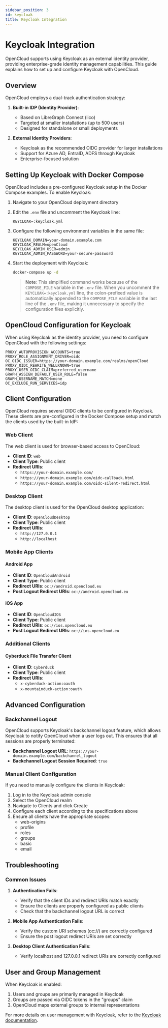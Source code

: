```yaml
---
sidebar_position: 3
id: keycloak
title: Keycloak Integration
---
```


# Keycloak Integration

OpenCloud supports using Keycloak as an external identity provider, providing enterprise-grade identity management capabilities. This guide explains how to set up and configure Keycloak with OpenCloud.

## Overview

OpenCloud employs a dual-track authentication strategy:

1. **Built-in IDP (Identity Provider)**: 
   - Based on LibreGraph Connect (lico)
   - Targeted at smaller installations (up to 500 users)
   - Designed for standalone or small deployments

2. **External Identity Providers**:
   - Keycloak as the recommended OIDC provider for larger installations
   - Support for Azure AD, EntraID, ADFS through Keycloak
   - Enterprise-focused solution

## Setting Up Keycloak with Docker Compose

OpenCloud includes a pre-configured Keycloak setup in the Docker Compose examples. To enable Keycloak:

1. Navigate to your OpenCloud deployment directory
2. Edit the `.env` file and uncomment the Keycloak line:
   ```
   KEYCLOAK=:keycloak.yml
   ```
3. Configure the following environment variables in the same file:
   ```
   KEYCLOAK_DOMAIN=your-domain.example.com
   KEYCLOAK_REALM=openCloud
   KEYCLOAK_ADMIN_USER=admin
   KEYCLOAK_ADMIN_PASSWORD=your-secure-password
   ```
4. Start the deployment with Keycloak:
   ```bash
   docker-compose up -d
   ```
   
   > **Note**: This simplified command works because of the `COMPOSE_FILE` variable in the `.env` file. When you uncomment the `KEYCLOAK=:keycloak.yml` line, the colon-prefixed value is automatically appended to the `COMPOSE_FILE` variable in the last line of the `.env` file, making it unnecessary to specify the configuration files explicitly.

## OpenCloud Configuration for Keycloak

When using Keycloak as the identity provider, you need to configure OpenCloud with the following settings:

```
PROXY_AUTOPROVISION_ACCOUNTS=true
PROXY_ROLE_ASSIGNMENT_DRIVER=oidc
OC_OIDC_ISSUER=https://your-domain.example.com/realms/openCloud
PROXY_OIDC_REWRITE_WELLKNOWN=true
PROXY_USER_OIDC_CLAIM=preferred_username
GRAPH_ASSIGN_DEFAULT_USER_ROLE=false
GRAPH_USERNAME_MATCH=none
OC_EXCLUDE_RUN_SERVICES=idp
```

## Client Configuration

OpenCloud requires several OIDC clients to be configured in Keycloak. These clients are pre-configured in the Docker Compose setup and match the clients used by the built-in IdP:

### Web Client

The web client is used for browser-based access to OpenCloud:

- **Client ID**: `web`
- **Client Type**: Public client
- **Redirect URIs**: 
  - `https://your-domain.example.com/`
  - `https://your-domain.example.com/oidc-callback.html`
  - `https://your-domain.example.com/oidc-silent-redirect.html`

### Desktop Client

The desktop client is used for the OpenCloud desktop application:

- **Client ID**: `OpenCloudDesktop`
- **Client Type**: Public client
- **Redirect URIs**:
  - `http://127.0.0.1`
  - `http://localhost`

### Mobile App Clients

#### Android App

- **Client ID**: `OpenCloudAndroid`
- **Client Type**: Public client
- **Redirect URIs**: `oc://android.opencloud.eu`
- **Post Logout Redirect URIs**: `oc://android.opencloud.eu`

#### iOS App

- **Client ID**: `OpenCloudIOS`
- **Client Type**: Public client
- **Redirect URIs**: `oc://ios.opencloud.eu`
- **Post Logout Redirect URIs**: `oc://ios.opencloud.eu`

### Additional Clients

#### Cyberduck File Transfer Client

- **Client ID**: `Cyberduck`
- **Client Type**: Public client
- **Redirect URIs**:
  - `x-cyberduck-action:oauth`
  - `x-mountainduck-action:oauth`

## Advanced Configuration

### Backchannel Logout

OpenCloud supports Keycloak's backchannel logout feature, which allows Keycloak to notify OpenCloud when a user logs out. This ensures that all sessions are properly terminated:

- **Backchannel Logout URL**: `https://your-domain.example.com/backchannel_logout`
- **Backchannel Logout Session Required**: `true`

### Manual Client Configuration

If you need to manually configure the clients in Keycloak:

1. Log in to the Keycloak admin console
2. Select the OpenCloud realm
3. Navigate to Clients and click Create
4. Configure each client according to the specifications above
5. Ensure all clients have the appropriate scopes:
   - web-origins
   - profile
   - roles
   - groups
   - basic
   - email

## Troubleshooting

### Common Issues

1. **Authentication Fails**:
   - Verify that the client IDs and redirect URIs match exactly
   - Ensure the clients are properly configured as public clients
   - Check that the backchannel logout URL is correct

2. **Mobile App Authentication Fails**:
   - Verify the custom URI schemes (oc://) are correctly configured
   - Ensure the post logout redirect URIs are set correctly

3. **Desktop Client Authentication Fails**:
   - Verify localhost and 127.0.0.1 redirect URIs are correctly configured

## User and Group Management

When Keycloak is enabled:

1. Users and groups are primarily managed in Keycloak
2. Groups are passed via OIDC tokens in the "groups" claim
3. OpenCloud maps external groups to internal representations

For more details on user management with Keycloak, refer to the [Keycloak documentation](https://www.keycloak.org/documentation).